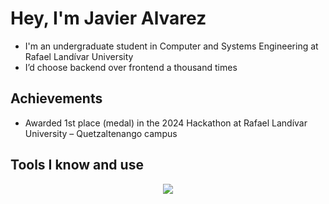 # Hey, I'm Javier Alvarez
* I'm an undergraduate student in Computer and Systems Engineering at Rafael Landívar University
* I’d choose backend over frontend a thousand times

## Achievements
* Awarded 1st place (medal) in the 2024 Hackathon at Rafael Landívar University – Quetzaltenango campus

## Tools I know and use
<p align="center">
  <a href="https://skillicons.dev">
    <img src="https://skillicons.dev/icons?i=git,github,cs,visualstudio,java,idea,py,pycharm,vscode&perline=3" />
  </a>
</p>
